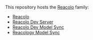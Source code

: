 This repository hosts the [Reacolo](./packages/reacolo) family:
- [Reacolo](./packages/reacolo)
- [Reacolo Dev Server](./packages/reacolo-dev-server)
- [Reacolo Dev Model Sync](./packages/reacolo-dev-model-sync)
- [Reacology Model Sync](./packages/reacology-model-sync)
